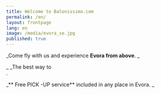 ```yaml
---
title: Welcome to Balonissimo.com
permalink: /en/
layout: frontpage
lang: en
image: /media/evora_se.jpg
published: true
---
```

_Come fly with us and experience **Evora from above**. _

_ _The best way to \
.

_** Free PICK -UP service** included in any place in Evora. _
